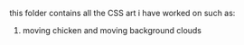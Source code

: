 this folder contains all the CSS art i have worked on such as:
1. moving chicken and moving background clouds 
